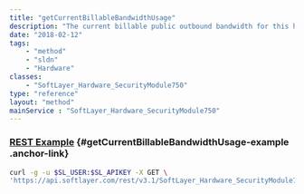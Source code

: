 ```yaml
---
title: "getCurrentBillableBandwidthUsage"
description: "The current billable public outbound bandwidth for this hardware for the current billing cycle."
date: "2018-02-12"
tags:
    - "method"
    - "sldn"
    - "Hardware"
classes:
    - "SoftLayer_Hardware_SecurityModule750"
type: "reference"
layout: "method"
mainService : "SoftLayer_Hardware_SecurityModule750"
---
```


### [REST Example](#getCurrentBillableBandwidthUsage-example) <a href="/article/rest/"><i class="fas fa-question"></i></a> {#getCurrentBillableBandwidthUsage-example .anchor-link} 
```bash
curl -g -u $SL_USER:$SL_APIKEY -X GET \
'https://api.softlayer.com/rest/v3.1/SoftLayer_Hardware_SecurityModule750/{SoftLayer_Hardware_SecurityModule750ID}/getCurrentBillableBandwidthUsage'
```
